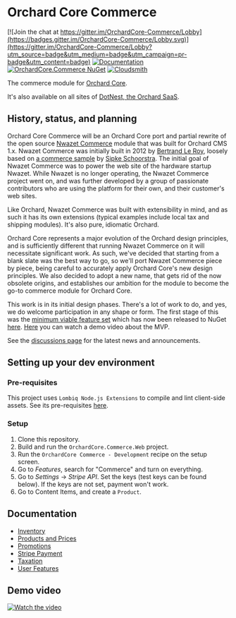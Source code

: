 # Orchard Core Commerce

[![Join the chat at https://gitter.im/OrchardCore-Commerce/Lobby](https://badges.gitter.im/OrchardCore-Commerce/Lobby.svg)](https://gitter.im/OrchardCore-Commerce/Lobby?utm_source=badge&utm_medium=badge&utm_campaign=pr-badge&utm_content=badge) [![Documentation](https://readthedocs.org/projects/orchardcorecommerce/badge/)](https://commerce.orchardcore.net/) [![OrchardCore.Commerce NuGet](https://img.shields.io/nuget/v/OrchardCore.Commerce?label=OrchardCore.Commerce)](https://www.nuget.org/packages/OrchardCore.Commerce/) [![Cloudsmith](https://api-prd.cloudsmith.io/badges/version/orchardcore/commerce/nuget/OrchardCore.Commerce/latest/x/?render=true&badge_token=gAAAAABey9hKFD_C-ZIpLvayS3HDsIjIorQluDs53KjIdlxoDz6Ntt1TzvMNJp7a_UWvQbsfN5nS7_0IbxCyqHZsjhmZP6cBkKforo-NqwrH5-E6QCrJ3D8%3D)](https://cloudsmith.io/~orchardcore/repos/commerce/packages/detail/nuget/OrchardCore.Commerce/latest/)

The commerce module for [Orchard Core](https://github.com/OrchardCMS/OrchardCore).

It's also available on all sites of [DotNest, the Orchard SaaS](https://dotnest.com/).

## History, status, and planning

Orchard Core Commerce will be an Orchard Core port and partial rewrite of the open source [Nwazet Commerce](https://github.com/bleroy/Nwazet.Commerce) module that was built for Orchard CMS 1.x. Nwazet Commerce was initially built in 2012 by [Bertrand Le Roy](https://github.com/bleroy), loosely based on [a commerce sample](http://www.ideliverable.com/blog/writing-an-orchard-webshop-module-from-scratch-part-1) by [Sipke Schoorstra](https://github.com/sfmskywalker). The initial goal of Nwazet Commerce was to power the web site of the hardware startup Nwazet. While Nwazet is no longer operating, the Nwazet Commerce project went on, and was further developed by a group of passionate contributors who are using the platform for their own, and their customer's web sites.

Like Orchard, Nwazet Commerce was built with extensibility in mind, and as such it has its own extensions (typical examples include local tax and shipping modules). It's also pure, idiomatic Orchard.

Orchard Core represents a major evolution of the Orchard design principles, and is sufficiently different that running Nwazet Commerce on it will necessitate significant work. As such, we've decided that starting from a blank slate was the best way to go, so we'll port Nwazet Commerce piece by piece, being careful to accurately apply Orchard Core's new design principles. We also decided to adopt a new name, that gets rid of the now obsolete origins, and establishes our ambition for the module to become the go-to commerce module for Orchard Core.

This work is in its initial design phases. There's a lot of work to do, and yes, we do welcome participation in any shape or form. The first stage of this was the [minimum viable feature set](https://github.com/OrchardCMS/OrchardCore.Commerce/milestone/1) which has now been released to NuGet [here](https://www.nuget.org/packages/OrchardCore.Commerce/1.0.0). [Here](https://youtu.be/Sw2jvE82UwE) you can watch a demo video about the MVP.

See the [discussions page](https://github.com/OrchardCMS/OrchardCore.Commerce/discussions) for the latest news and announcements.

## Setting up your dev environment

### Pre-requisites

This project uses `Lombiq Node.js Extensions` to compile and lint client-side assets. See its pre-requisites [here](https://github.com/Lombiq/NodeJs-Extensions/tree/dev#pre-requisites).

### Setup

1. Clone this repository.
2. Build and run the `OrchardCore.Commerce.Web` project.
3. Run the `OrchardCore Commerce - Development` recipe on the setup screen.
4. Go to _Features_, search for "Commerce" and turn on everything.
5. Go to _Settings_ → _Stripe API_. Set the keys (test keys can be found below). If the keys are not set, payment won't work.
6. Go to Content Items, and create a `Product`.

## Documentation

- [Inventory](docs/features/inventory.md)
- [Products and Prices](docs/features/products-and-prices.md)
- [Promotions](docs/features/promotions.md)
- [Stripe Payment](docs/features/stripe-payment.md)
- [Taxation](docs/features/taxation.md)
- [User Features](docs/features/user-features.md)

## Demo video

[![Watch the video](https://img.youtube.com/vi/EVvwS1UaIk4/maxresdefault.jpg)](https://youtu.be/EVvwS1UaIk4)
